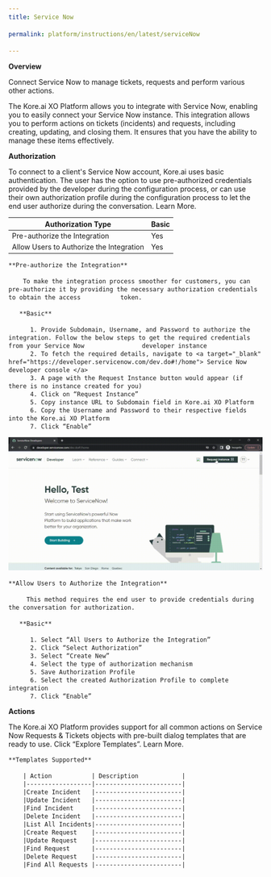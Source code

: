 ```yaml
---
title: Service Now

permalink: platform/instructions/en/latest/serviceNow

---
```


<container>

**Overview**

Connect Service Now to manage tickets, requests and perform various other actions.

The Kore.ai XO Platform allows you to integrate with Service Now, enabling you to easily connect your Service Now instance. This integration allows you to perform actions on tickets (incidents) and requests, including creating, updating, and closing them. It ensures that you have the ability to manage these items effectively.

</container>

<container>

**Authorization**
 
To connect to a client's Service Now account, Kore.ai uses basic authentication. The user has the option to use pre-authorized credentials provided by the developer during the configuration process, or can use their own authorization profile during the configuration process to let the end user authorize during the conversation. Learn More.
 
 |Authorization Type                      | Basic |
 |----------------------------------------|-------|
 |Pre-authorize the Integration           |  Yes  |
 |Allow Users to Authorize the Integration|  Yes  |


    **Pre-authorize the Integration**
 
        To make the integration process smoother for customers, you can pre-authorize it by providing the necessary authorization credentials to obtain the access           token.

       **Basic**
 
          1. Provide Subdomain, Username, and Password to authorize the integration. Follow the below steps to get the required credentials from your Service Now                developer instance
          2. To fetch the required details, navigate to <a target="_blank" href="https://developer.servicenow.com/dev.do#!/home"> Service Now developer console </a>
          3. A page with the Request Instance button would appear (if there is no instance created for you)
          4. Click on “Request Instance”
          5. Copy instance URL to Subdomain field in Kore.ai XO Platform
          6. Copy the Username and Password to their respective fields into the Kore.ai XO Platform
          7. Click “Enable”
 
 ![Alt Text](/images/Home%20_%20Loom%20-%2019%20December%202022.gif)
 
    **Allow Users to Authorize the Integration**
 
         This method requires the end user to provide credentials during the conversation for authorization.
 
       **Basic**
 
          1. Select “All Users to Authorize the Integration”
          2. Click “Select Authorization”
          3. Select “Create New”
          4. Select the type of authorization mechanism 
          5. Save Authorization Profile
          6. Select the created Authorization Profile to complete integration
          7. Click “Enable”

**Actions**
 
 The Kore.ai XO Platform provides support for all common actions on Service Now  Requests & Tickets objects with pre-built dialog templates that are ready to use.     Click “Explore Templates”. Learn More.
 
    **Templates Supported**
  
        | Action           | Description            |
        |------------------|------------------------|
        |Create Incident   |------------------------|
        |Update Incident   |------------------------|
        |Find Incident     |------------------------|
        |Delete Incident   |------------------------|
        |List All Incidents|------------------------|
        |Create Request    |------------------------|
        |Update Request    |------------------------|
        |Find Request      |------------------------|
        |Delete Request    |------------------------|
        |Find All Requests |------------------------|

</container>

